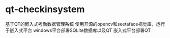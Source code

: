 # qt-checkinsystem
基于QT的嵌入式考勤数据管理系统
使用开源的opencv和seetaface视觉库，运行于嵌入式平台
windows平台部署SQLite数据库以及QT
嵌入式平台部署QT
